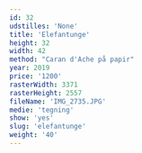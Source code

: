 ```yaml
---
id: 32
udstilles: 'None'
title: 'Elefantunge'
height: 32
width: 42
method: "Caran d'Ache på papir"
year: 2019
price: '1200'
rasterWidth: 3371
rasterHeight: 2557
fileName: 'IMG_2735.JPG'
medie: 'tegning'
show: 'yes'
slug: 'elefantunge'
weight: '40'
---
```

